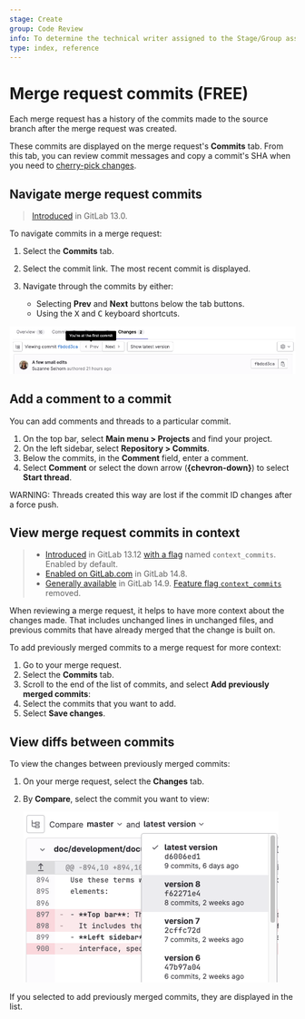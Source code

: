 ```yaml
---
stage: Create
group: Code Review
info: To determine the technical writer assigned to the Stage/Group associated with this page, see https://about.gitlab.com/handbook/product/ux/technical-writing/#assignments
type: index, reference
---
```


# Merge request commits **(FREE)**

Each merge request has a history of the commits made to the source branch
after the merge request was created.

These commits are displayed on the merge request's **Commits** tab.
From this tab, you can review commit messages and copy a commit's SHA when you need to
[cherry-pick changes](cherry_pick_changes.md).

## Navigate merge request commits

> [Introduced](https://gitlab.com/gitlab-org/gitlab/-/issues/18140) in GitLab 13.0.

To navigate commits in a merge request:

1. Select the **Commits** tab.
1. Select the commit link. The most recent commit is displayed.
1. Navigate through the commits by either:

   - Selecting **Prev** and **Next** buttons below the tab buttons.
   - Using the <kbd>X</kbd> and <kbd>C</kbd> keyboard shortcuts.

![Merge requests commit navigation](img/commit_nav_v16_0.png)

## Add a comment to a commit

You can add comments and threads to a particular commit.

1. On the top bar, select **Main menu > Projects** and find your project.
1. On the left sidebar, select **Repository > Commits**.
1. Below the commits, in the **Comment** field, enter a comment.
1. Select **Comment** or select the down arrow (**{chevron-down}**) to select **Start thread**.

WARNING:
Threads created this way are lost if the commit ID changes after a
force push.

## View merge request commits in context

> - [Introduced](https://gitlab.com/gitlab-org/gitlab/-/issues/29274) in GitLab 13.12 [with a flag](../../../administration/feature_flags.md) named `context_commits`. Enabled by default.
> - [Enabled on GitLab.com](https://gitlab.com/gitlab-org/gitlab/-/issues/320757) in GitLab 14.8.
> - [Generally available](https://gitlab.com/gitlab-org/gitlab/-/issues/320757) in GitLab 14.9. [Feature flag `context_commits`](https://gitlab.com/gitlab-org/gitlab/-/issues/320757) removed.

When reviewing a merge request, it helps to have more context about the changes
made. That includes unchanged lines in unchanged files, and previous commits
that have already merged that the change is built on.

To add previously merged commits to a merge request for more context:

1. Go to your merge request.
1. Select the **Commits** tab.
1. Scroll to the end of the list of commits, and select **Add previously merged commits**:
1. Select the commits that you want to add.
1. Select **Save changes**.

## View diffs between commits

To view the changes between previously merged commits:

1. On your merge request, select the **Changes** tab.
1. By **Compare**, select the commit you want to view:

   ![Previously merged commits](img/previously_merged_commits_v16_0.png)

If you selected to add previously merged commits, they are displayed in the list.
